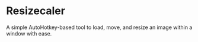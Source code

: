 # Resizecaler
A simple AutoHotkey-based tool to load, move, and resize an image within a window with ease.
